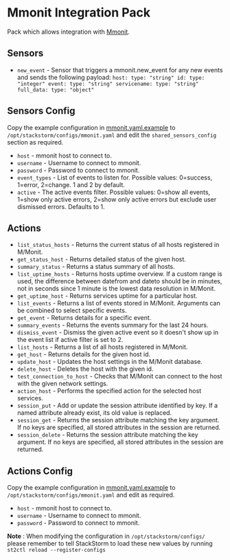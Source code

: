 # Mmonit Integration Pack

Pack which allows integration with [Mmonit](http://www.mmonit.com/).

## Sensors

* ``new_event`` - Sensor that triggers a mmonit.new_event for any new events and sends the following payload:
``
  host:
    type: "string"
  id:
    type: "integer"
  event:
    type: "string"
  servicename:
    type: "string"
  full_data:
    type: "object"
``

## Sensors Config

Copy the example configuration in [mmonit.yaml.example](./mmonit.yaml.example)
to `/opt/stackstorm/configs/mmonit.yaml` and edit the ``shared_sensors_config`` section as required.

* ``host`` - mmonit host to connect to.
* ``username`` - Username to connect to mmonit.
* ``password`` - Password to connect to mmonit.
* ``event_types`` - List of events to listen for. Possible values: 0=success, 1=error, 2=change. 1 and 2 by default.
* ``active`` - The active events filter. Possible values: 0=show all events, 1=show only active errors, 2=show only active errors but exclude user dismissed errors. Defaults to 1.


## Actions

* ``list_status_hosts`` - Returns the current status of all hosts registered in M/Monit.
* ``get_status_host`` - Returns detailed status of the given host.
* ``summary_status`` - Returns a status summary of all hosts.
* ``list_uptime_hosts`` - Returns hosts uptime overview. If a custom range is used, the difference between datefrom and dateto should be in minutes, not in seconds since 1 minute is the lowest data resolution in M/Monit.
* ``get_uptime_host`` - Returns services uptime for a particular host.
* ``list_events`` - Returns a list of events stored in M/Monit. Arguments can be combined to select specific events.
* ``get_event`` - Returns details for a specific event.
* ``summary_events`` - Returns the events summary for the last 24 hours.
* ``dismiss_event`` - Dismiss the given active event so it doesn't show up in the event list if active filter is set to 2.
* ``list_hosts`` - Returns a list of all hosts registered in M/Monit.
* ``get_host`` - Returns details for the given host id.
* ``update_host`` - Updates the host settings in the M/Monit database.
* ``delete_host`` - Deletes the host with the given id.
* ``test_connection_to_host`` - Checks that M/Monit can connect to the host with the given network settings.
* ``action_host`` - Performs the specified action for the selected host services.
* ``session_put`` - Add or update the session attribute identified by key. If a named attribute already exist, its old value is replaced.
* ``session_get`` - Returns the session attribute matching the key argument. If no keys are specified, all stored attributes in the session are returned.
* ``session_delete`` - Returns the session attribute matching the key argument. If no keys are specified, all stored attributes in the session are returned.



## Actions Config

Copy the example configuration in [mmonit.yaml.example](./mmonit.yaml.example)
to `/opt/stackstorm/configs/mmonit.yaml` and edit as required.

* ``host`` - mmonit host to connect to.
* ``username`` - Username to connect to mmonit.
* ``password`` - Password to connect to mmonit.

**Note** : When modifying the configuration in `/opt/stackstorm/configs/` please
           remember to tell StackStorm to load these new values by running
           `st2ctl reload --register-configs`
